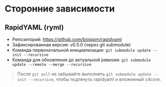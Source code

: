 # Сторонние зависимости

## RapidYAML (ryml)
- Репозиторий: https://github.com/biojppm/rapidyaml
- Зафиксированная версия: v0.5.0 (через git submodule)
- Команда первоначальной инициализации: `git submodule update --init --recursive`
- Команда для обновления до актуальной ревизии: `git submodule update --remote --merge --recursive`

> После `git pull` не забывайте выполнять `git submodule update --init --recursive`, чтобы подтянуть rapidyaml и вложенный c4core.

